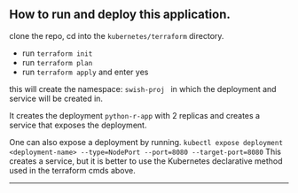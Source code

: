 ## How to run and deploy this application.

clone the repo,
cd into the `kubernetes/terraform` directory. 
- run `terraform init`
- run `terraform plan`
- run `terraform apply` and enter yes

this will create the namespace: `swish-proj ` in which the deployment and service will be created in.

It creates the deployment `python-r-app` with 2 replicas and creates a service that exposes the deployment.

One can also expose a deployment by running.
`kubectl expose deployment <deployment-name> --type=NodePort --port=8080 --target-port=8080`
This creates a service, but it is better to use the Kubernetes declarative method used in the terraform cmds above.

---